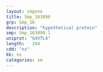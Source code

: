 ```yaml
---
layout: smgene
title: Smp_163890
grp: Smp_16
description: "hypothetical protein"
smp: Smp_163890.1
uniprot: "G4VTL4"
length:   294
cdd: "ns"
kk: ns
categories: sm
---
```

